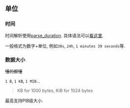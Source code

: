 
## 单位

### 时间
时间解析使用[parse_duration](https://docs.rs/parse_duration/).
具体语法可以[看这里](https://docs.rs/parse_duration/).

一般格式为数字+单位, 例如`30s`, `24h`, `1 minutes 39 seconds`等.

### 数据大小
~~懂的都懂~~

`1 B`, `1 KB`, `1 MIB`...
> KB for 1000 bytes, KiB for 1024 bytes

最高支持PIB级大小.
